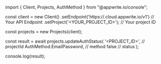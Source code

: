import { Client, Projects, AuthMethod } from "@appwrite.io/console";

const client = new Client()
    .setEndpoint('https://<REGION>.cloud.appwrite.io/v1') // Your API Endpoint
    .setProject('<YOUR_PROJECT_ID>'); // Your project ID

const projects = new Projects(client);

const result = await projects.updateAuthStatus(
    '<PROJECT_ID>', // projectId
    AuthMethod.EmailPassword, // method
    false // status
);

console.log(result);
